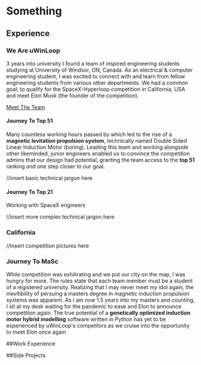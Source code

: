 
# Something

## Experience

### We Are uWinLoop

3 years into university I found a team of inspired engineering students studying at University of Windsor, ON, Canada. As an electrical & computer engineering student, I was excited to connect with and learn from fellow engineering students from various other departments. We had a common goal; to qualify for the SpaceX-Hyperloop competition in California, USA and meet Elon Musk (the founder of the competition).

[Meet The Team](https://www.uwinloop.ca/)

#### Journey To Top 51

Many countless working hours passed by which led to the rise of a **magnetic levitation propulsion system**, technically named Double Sided Linear Induction Motor (boring). Leading this team and working alongside other likeminded, junior engineers enabled us to convince the competition admins that our design had potential, granting the team access to the **top 51** ranking and one step closer to our goal.

//insert basic technical jargon here

#### Journey To Top 21

Working with SpaceX engineers

//insert more complex technical jargon here

### California

//insert competition pictures here

### Journey To MaSc

While competition was exhilirating and we put our city on the map, I was hungry for more. The rules state that each team member must be a student of a registered university. Realizing that I may never meet my idol again, the inevitibility of persuing a masters degree in magnetic induction propulsion systems was apparent. As I am now 1.5 years into my masters and counting, I sit at my desk waiting for the pandemic to ease and Elon to announce competition again. The true potential of a **genetically optimized induction motor hybrid modelling** software written in Python has yet to be experienced by uWinLoop's competitors as we cruise into the opportunity to meet Elon once again

##Work Experience

##Side Projects
